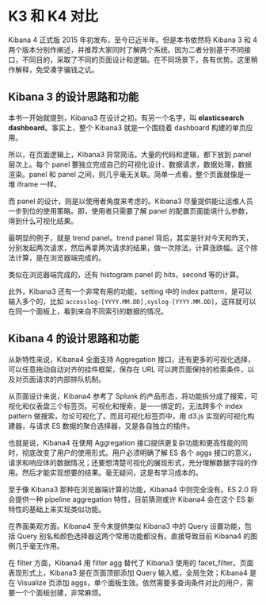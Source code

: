 # K3 和 K4 对比

Kibana 4 正式版 2015 年初发布，至今已近半年。但是本书依然将 Kibana 3 和 4 两个版本分别作阐述，并推荐大家同时了解两个系统。因为二者分别基于不同接口，不同目的，采取了不同的页面设计和逻辑。在不同场景下，各有优势。这里稍作解释，免受凑字骗钱之讥。

## Kibana 3 的设计思路和功能

本书一开始就提到，Kibana3 在设计之初，有另一个名字，叫 **elasticsearch dashboard**。事实上，整个 Kibana3 就是一个围绕着 dashboard 构建的单页应用。

所以，在页面逻辑上，Kibana3 异常简洁。大量的代码和逻辑，都下放到 panel 层次上。每个 panel 要独立完成自己的可视化设计、数据请求，数据处理，数据渲染。panel 和 panel 之间，则几乎毫无关联。简单一点看，整个页面就像是一堆 iframe 一样。

而 panel 的设计，则是以使用者角度来考虑的。Kibana3 尽量提供能让运维人员一步到位的使用策略。即，使用者只需要了解 panel 的配置页面能填什么参数，得到什么可视化结果。

最明显的例子，就是 trend panel。trend panel 背后，其实是针对今天和昨天，分别发起两次请求，然后再拿两次请求的结果，做一次除法，计算涨跌幅。这个除法计算，是在浏览器端完成的。

类似在浏览器端完成的，还有 histogram panel 的 hits，second 等的计算。

此外，Kibana3 还有一个非常有用的功能，setting 中的 index pattern，是可以输入多个的，比如 `accesslog-[YYYY.MM.DD],syslog-[YYYY.MM.DD]`，这样就可以在同一个面板上，看到来自不同索引的数据的情况。

## Kibana 4 的设计思路和功能

从新特性来说，Kibana4 全面支持 Aggregation 接口，还有更多的可视化选择，可以任意拖动自动对齐的挂件框架，保存在 URL 可以跨页面保持的检索条件，以及对页面请求的内部排队机制。

从页面设计来说，Kibana4 参考了 Splunk 的产品形态，将功能拆分成了搜索，可视化和仪表盘三个标签页。可视化和搜索，是一一绑定的，无法跨多个 index pattern 做搜索，勿论可视化了。而且可视化标签页中，用 d3.js 实现的可视化构建器，与请求 ES 数据的聚合选择器，又是各自独立的插件。

也就是说，Kibana4 在使用 Aggregation 接口提供更复杂功能和更高性能的同时，彻底改变了用户的使用形式。用户必须明确了解 ES 各个 aggs 接口的意义，请求和响应体的数据情况；还要想清楚可视化的展现形式，充分理解数据字段的作用。然后才能实现想要的结果。毫无疑问，这是有学习成本的。

至于像 Kibana3 那种在浏览器端计算的功能，Kibana4 中则完全没有。ES 2.0 将会提供一种 pipeline aggregation 特性，目前猜测或许 Kibana4 会在这个 ES 新特性的基础上来实现类似功能。

在界面美观方面。Kibana4 至今未提供类似 Kibana3 中的 Query 设置功能，包括 Query 别名和颜色选择器这两个常用功能都没有。直接导致目前 Kibana4 的图例几乎毫无作用。

在 filter 方面，Kibana4 用 filter agg 替代了 Kibana3 使用的 facet_filter。页面表现形式上，Kibana3 是在页面顶部添加 Query 输入框，全局生效；Kibana4 是在 Visualize 页添加 aggs，单个面板生效。依然需要多查询条件对比的用户，需要一个个面板创建，非常麻烦。
